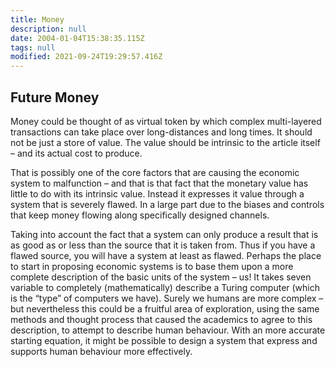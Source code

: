 ```yaml
---
title: Money
description: null
date: 2004-01-04T15:38:35.115Z
tags: null
modified: 2021-09-24T19:29:57.416Z
---
```


## Future Money

Money could be thought of as virtual token by which complex multi-layered transactions can take place over long-distances and long times. It should not be just a store of value. The value should be intrinsic to the article itself – and its actual cost to produce.

That is possibly one of the core factors that are causing the economic system to malfunction – and that is that fact that the monetary value has little to do with its intrinsic value. Instead it expresses it value through a system that is severely flawed. In a large part due to the biases and controls that keep money flowing along specifically designed channels.

Taking into account the fact that a system can only produce a result that is as good as or less than the source that it is taken from. Thus if you have a flawed source, you will have a system at least as flawed. Perhaps the place to start in proposing economic systems is to base them upon a more complete description of the basic units of the system – us! It takes seven variable to completely (mathematically) describe a Turing computer (which is the “type” of computers we have). Surely we humans are more complex – but nevertheless this could be a fruitful area of exploration, using the same methods and thought process that caused the academics to agree to this description, to attempt to describe human behaviour. With an more accurate starting equation, it might be possible to design a system that express and supports human behaviour more effectively.
